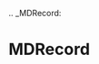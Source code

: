 [//]: # (THE CONTENT BELOW IS GENERATED. DO NOT EDIT.)
.. _MDRecord:

# MDRecord
[//]: # (ADD YOUR NOTES BELOW. THESE WILL BE PICKED EVERY TIME THE DOCS ARE REGENERATED. //end)

